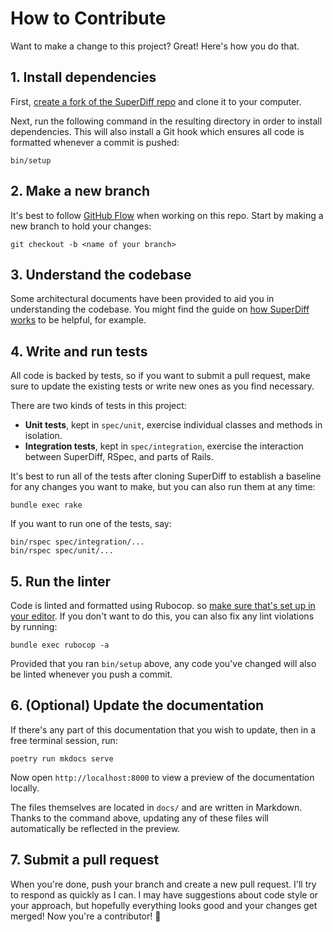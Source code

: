 # How to Contribute

Want to make a change to this project?
Great! Here's how you do that.

## 1. Install dependencies

First, [create a fork of the SuperDiff repo](https://github.com/splitwise/super_diff/fork)
and clone it to your computer.

Next, run the following command in the resulting directory
in order to install dependencies.
This will also install a Git hook
which ensures all code is formatted whenever a commit is pushed:

```
bin/setup
```

## 2. Make a new branch

It's best to follow [GitHub Flow][github-flow] when working on this repo.
Start by making a new branch to hold your changes:

```
git checkout -b <name of your branch>
```

[github-flow]: https://docs.github.com/en/get-started/using-github/github-flow

## 3. Understand the codebase

Some architectural documents have been provided
to aid you in understanding the codebase.
You might find the guide on [how SuperDiff works](./architecture/how-super-diff-works.md) to be helpful, for example.

## 4. Write and run tests

All code is backed by tests,
so if you want to submit a pull request,
make sure to update the existing tests or write new ones as you find necessary.

There are two kinds of tests in this project:

- **Unit tests**, kept in `spec/unit`,
  exercise individual classes and methods in isolation.
- **Integration tests**, kept in `spec/integration`,
  exercise the interaction between SuperDiff, RSpec, and parts of Rails.

It's best to run all of the tests after cloning SuperDiff
to establish a baseline for any changes you want to make,
but you can also run them at any time:

```
bundle exec rake
```

If you want to run one of the tests, say:

```
bin/rspec spec/integration/...
bin/rspec spec/unit/...
```

## 5. Run the linter

Code is linted and formatted using Rubocop.
so [make sure that's set up in your editor][rubocop-editors].
If you don't want to do this,
you can also fix any lint violations by running:

```
bundle exec rubocop -a
```

Provided that you ran `bin/setup` above,
any code you've changed will also be linted
whenever you push a commit.

[rubocop-editors]: https://docs.rubocop.org/rubocop/integration_with_other_tools.html#editor-integration

## 6. (Optional) Update the documentation

If there's any part of this documentation that you wish to update,
then in a free terminal session, run:

```
poetry run mkdocs serve
```

Now open `http://localhost:8000` to view a preview of the documentation locally.

The files themselves are located in `docs/`
and are written in Markdown.
Thanks to the command above,
updating any of these files will automatically be reflected in the preview.

## 7. Submit a pull request

When you're done,
push your branch
and create a new pull request.
I'll try to respond as quickly as I can.
I may have suggestions about code style or your approach,
but hopefully everything looks good and your changes get merged!
Now you're a contributor! 🎉

